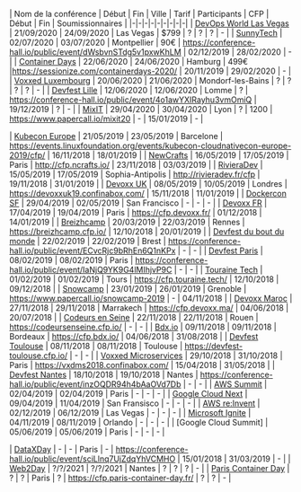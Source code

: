 | Nom de la conférence | Début | Fin | Ville | Tarif | Participants | CFP | Début | Fin | Soumissionnaires |
|-|-|-|-|-|-|-|-|-|
| [DevOps World Las Vegas](https://www.cloudbees.com/devops-world/) | 21/09/2020 | 24/09/2020 | Las Vegas | $799 | ? | ? | ? | - |
| [SunnyTech](https://sunny-tech.io/) | 02/07/2020 | 03/07/2020 | Montpellier | 90€ | https://conference-hall.io/public/event/dWsbvnSTdg5v1pxwKhLM | 02/12/2019 | 28/02/2020 | - |
| [Container Days](https://www.containerdays.io/) | 22/06/2020 | 24/06/2020 | Hamburg | 499€ |https://sessionize.com/containerdays-2020/ | 20/11/2019 | 29/02/2020 | - |
| [Voxxed Luxembourg](https://voxxeddays.com/luxembourg/) | 20/06/2020 | 21/06/2020 | Mondorf-les-Bains | ? | ? | ? | ? | - |
| [Devfest Lille](https://devfest.gdglille.org/) | 12/06/2020 | 12/06/2020 | Lomme | ? | https://conference-hall.io/public/event/4o1awYXIRayhu3vmOmiQ | 19/12/2019 | ? | - |
| [MixIT](https://mixitconf.org/) | 29/04/2020 | 30/04/2020 | Lyon | ? | 1200 | https://www.papercall.io/mixit20 | - | 15/01/2019 | - |




| [Kubecon Europe](https://events.linuxfoundation.org/events/kubecon-cloudnativecon-europe-2019/) | 21/05/2019 | 23/05/2019 | Barcelone | https://events.linuxfoundation.org/events/kubecon-cloudnativecon-europe-2019/cfp/ | 16/11/2018 | 18/01/2019 |
| [NewCrafts](https://ncrafts.io/) | 16/05/2019 | 17/05/2019 | Paris | http://cfp.ncrafts.io/ | 23/11/2018 | 03/03/2019 |
| [RivieraDev](http://rivieradev.fr/) | 15/05/2019 | 17/05/2019 | Sophia-Antipolis | http://rivieradev.fr/cfp | 19/11/2018 | 31/01/2019 |
| [Devoxx UK](https://www.devoxx.co.uk/) | 08/05/2019 | 10/05/2019 | Londres | https://devoxxuk19.confinabox.com/ | 15/11/2018 | 11/01/2019 |
| [Dockercon SF](https://www.docker.com/dockercon/) | 29/04/2019 | 02/05/2019 | San Francisco | - | - | - |
| [Devoxx FR](https://www.devoxx.fr/) | 17/04/2019 | 19/04/2019 | Paris | https://cfp.devoxx.fr/ | 01/12/2018 | 14/01/2019 |
| [Breizhcamp](https://www.breizhcamp.org/) | 20/03/2019 | 22/03/2019 | Rennes | https://breizhcamp.cfp.io/ | 12/10/2018 | 20/01/2019 |
| [Devfest du bout du monde](https://devfest.duboutdumonde.bzh/) | 22/02/2019 | 22/02/2019 | Brest | https://conference-hall.io/public/event/ECvcRjc9bRhEn6Q1nKPx | - | - |
| [Devfest Paris](https://devfest-paris-2019.firebaseapp.com/) | 08/02/2019 | 08/02/2019 | Paris | https://conference-hall.io/public/event/IaNjQ9YK9G4lMIhjvP9C | - | - |
| [Touraine Tech](https://touraine.tech/) | 01/02/2019 | 01/02/2019 | Tours | https://cfp.touraine.tech/ | 12/10/2018 | 09/12/2018 |
| [Snowcamp](http://snowcamp.io/fr/) | 23/01/2019 | 26/01/2019 | Grenoble | https://www.papercall.io/snowcamp-2019 | - | 04/11/2018 |
| [Devoxx Maroc](https://devoxx.ma/) | 27/11/2018 | 29/11/2018 | Marrakech | https://cfp.devoxx.ma/ | 04/06/2018 | 20/07/2018 |
| [Codeurs en Seine](https://www.codeursenseine.com/) | 22/11/2018 | 22/11/2018 | Rouen | https://codeursenseine.cfp.io/ | - | - |
| [Bdx.io](https://www.bdx.io/) | 09/11/2018 | 09/11/2018 | Bordeaux | https://cfp.bdx.io/ | 04/06/2018 | 31/08/2018 |
| [Devfest Toulouse](https://devfesttoulouse.fr/) | 08/11/2018 | 08/11/2018 | Toulouse | https://devfest-toulouse.cfp.io/ | - | - |
| [Voxxed Microservices](https://voxxeddays.com/microservices/) | 29/10/2018 | 31/10/2018 | Paris | https://vxdms2018.confinabox.com/ | 15/04/2018 | 31/05/2018 |
| [Devfest Nantes](https://devfest.gdgnantes.com/) | 18/10/2018 | 19/10/2018 | Nantes | https://conference-hall.io/public/event/inzOQDR94h4bAaOVd7Db | - | - |
| [AWS Summit](https://aws.amazon.com/fr/events/summits/paris/) | 02/04/2019 | 02/04/2019 | Paris | - | - | - |
| [Google Cloud Next](https://cloud.google.com/blog/products/gcp/mark-your-calendar-google-cloud-next-2019/) | 09/04/2019 | 11/04/2019 | San Fransisco | - | - | - |
| [AWS re:Invent](https://reinvent.awsevents.com/) | 02/12/2019 | 06/12/2019 | Las Vegas | - | - | - |
| [Microsoft Ignite](https://www.microsoft.com/en-us/ignite/) | 04/11/2019 | 08/11/2019 | Orlando | - | - | - |
| [Google Cloud Summit] | 05/06/2019 | 05/06/2019 | Paris | - | - | - |


| [DataXDay](https://dataxday.fr/) | - | - | Paris | - | https://conference-hall.io/public/event/sciLlnq7UjZdqYhVCMHO | 15/01/2018 | 31/03/2019 | - |
| [Web2Day](https://web2day.co/) | ?/?/2021 | ?/?/2021 | Nantes | ? | ? | ? | - |
| [Paris Container Day](https://paris-container-day.fr/) | ? | ? | Paris | ? | https://cfp.paris-container-day.fr/ | ? | ? | - |